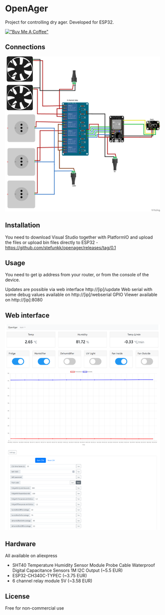# OpenAger

Project for controlling dry ager. Developed for ESP32.

[!["Buy Me A Coffee"](https://www.buymeacoffee.com/assets/img/custom_images/orange_img.png)](https://buycoffee.to/stefunk)

##  Connections

![Schematics](schematic.png)

##  Installation

You need to download Visual Studio together with PlatformIO and upload the files or upload bin files directly to ESP32 - https://github.com/stefunkk/openager/releases/tag/0.1

## Usage

You need to get ip address from your router, or from the console of the device.

Updates are possible via web interface http://[ip]/update
Web serial with some debug values available on http://[ip]/webserial
GPIO Viewer available on http://[ip]:8080

## Web interface

![Screenshot](ss.png)

## Hardware

All available on aliexpress

* SHT40 Temperature Humidity Sensor Module Probe Cable Waterproof Digital Capacitance Sensors 1M I2C Output (~5.5 EUR)
* ESP32-CH340C-TYPEC (~3.75 EUR)
* 6 channel relay module 5V (~3.58 EUR)

## License

Free for non-commercial use


